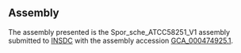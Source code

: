 

Assembly
--------

The assembly presented is the Spor\_sche\_ATCC58251\_V1 assembly
submitted to [INSDC](http://www.insdc.org) with the assembly accession
[GCA\_000474925.1](http://www.ebi.ac.uk/ena/data/view/GCA_000474925.1).
